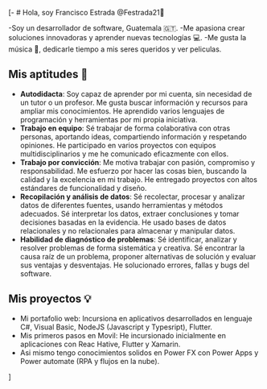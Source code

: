 [- # Hola, soy Francisco Estrada @Festrada21👋

-Soy un desarrollador de software, Guatemala 🇬🇹. 
-Me apasiona crear soluciones innovadoras y 
aprender nuevas tecnologías 💻. 
-Me gusta la música 🎵, dedicarle tiempo a
mis seres queridos y ver peliculas.

## Mis aptitudes 🚀

- **Autodidacta**: Soy capaz de aprender por mi cuenta, sin necesidad de un tutor o un profesor. Me gusta buscar información y recursos para ampliar mis conocimientos. He aprendido varios lenguajes de programación y herramientas por mi propia iniciativa.
- **Trabajo en equipo**: Sé trabajar de forma colaborativa con otras personas, aportando ideas, compartiendo información y respetando opiniones. He participado en varios proyectos con equipos multidisciplinarios y me he comunicado eficazmente con ellos.
- **Trabajo por convicción**: Me motiva trabajar con pasión, compromiso y responsabilidad. Me esfuerzo por hacer las cosas bien, buscando la calidad y la excelencia en mi trabajo. He entregado proyectos con altos estándares de funcionalidad y diseño.
- **Recopilación y análisis de datos**: Sé recolectar, procesar y analizar datos de diferentes fuentes, usando herramientas y métodos adecuados. Sé interpretar los datos, extraer conclusiones y tomar decisiones basadas en la evidencia. He usado bases de datos relacionales y no relacionales para almacenar y manipular datos.
- **Habilidad de diagnóstico de problemas**: Sé identificar, analizar y resolver problemas de forma sistemática y creativa. Sé encontrar la causa raíz de un problema, proponer alternativas de solución y evaluar sus ventajas y desventajas. He solucionado errores, fallas y bugs del software.

## Mis proyectos 💡

- Mi portafolio web: Incursiona en aplicativos desarrollados en lenguaje C#, Visual Basic, NodeJS (Javascript y Typesript), Flutter.
- Mis primeros pasos en Movil: He incursionado inicialmente en aplicaciones con Reac Hative, Flutter y Xamarin.
- Asi mismo tengo conocimientos solidos en Power FX con Power Apps y Power automate (RPA y flujos en la nube).

]
